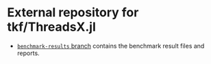 # External repository for tkf/ThreadsX.jl

* [`benchmark-results` branch](https://github.com/tkf/ThreadsX-data/tree/benchmark-results)
  contains the benchmark result files and reports.
